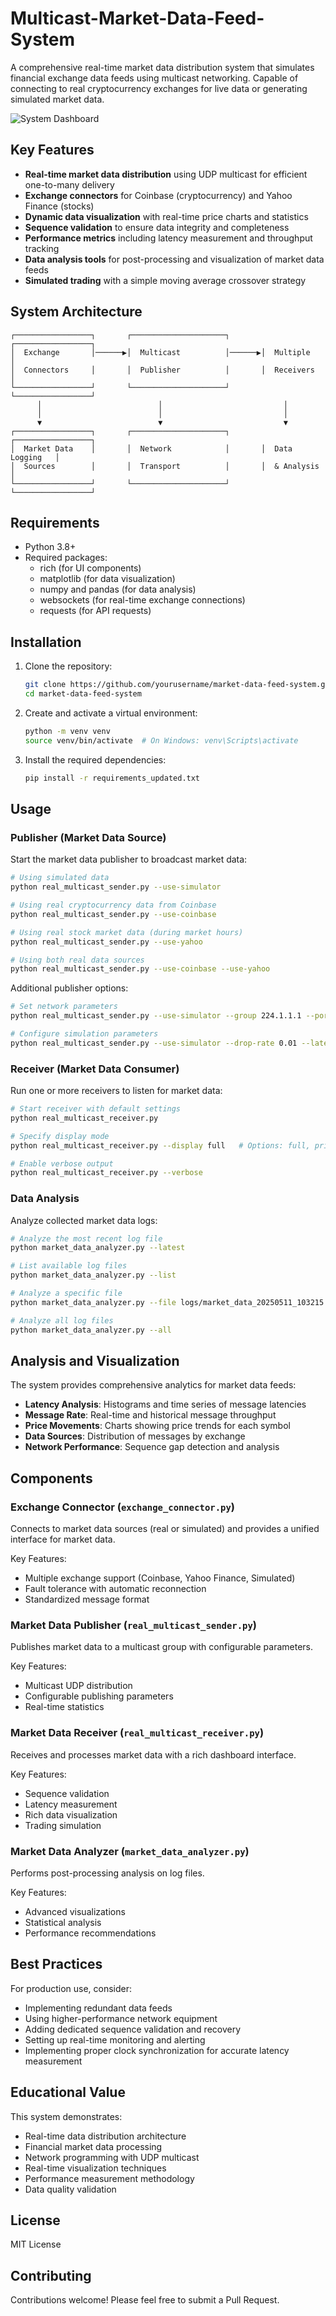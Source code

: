 # Multicast-Market-Data-Feed-System

A comprehensive real-time market data distribution system that simulates financial exchange data feeds using multicast networking. Capable of connecting to real cryptocurrency exchanges for live data or generating simulated market data.

![System Dashboard](images/system_dashboard.png)

## Key Features

- **Real-time market data distribution** using UDP multicast for efficient one-to-many delivery
- **Exchange connectors** for Coinbase (cryptocurrency) and Yahoo Finance (stocks)
- **Dynamic data visualization** with real-time price charts and statistics
- **Sequence validation** to ensure data integrity and completeness
- **Performance metrics** including latency measurement and throughput tracking
- **Data analysis tools** for post-processing and visualization of market data feeds
- **Simulated trading** with a simple moving average crossover strategy

## System Architecture

```
┌─────────────────┐       ┌─────────────────────┐       ┌─────────────────┐
│  Exchange       │──────▶│  Multicast          │──────▶│  Multiple       │
│  Connectors     │       │  Publisher          │       │  Receivers      │
└─────────────────┘       └─────────────────────┘       └─────────────────┘
      │                          │                           │
      │                          │                           │
      ▼                          ▼                           ▼
┌─────────────────┐       ┌─────────────────────┐       ┌─────────────────┐
│  Market Data    │       │  Network            │       │  Data Logging   │
│  Sources        │       │  Transport          │       │  & Analysis     │
└─────────────────┘       └─────────────────────┘       └─────────────────┘
```

## Requirements

- Python 3.8+
- Required packages:
  - rich (for UI components)
  - matplotlib (for data visualization)
  - numpy and pandas (for data analysis)
  - websockets (for real-time exchange connections)
  - requests (for API requests)

## Installation

1. Clone the repository:
   ```bash
   git clone https://github.com/yourusername/market-data-feed-system.git
   cd market-data-feed-system
   ```

2. Create and activate a virtual environment:
   ```bash
   python -m venv venv
   source venv/bin/activate  # On Windows: venv\Scripts\activate
   ```

3. Install the required dependencies:
   ```bash
   pip install -r requirements_updated.txt
   ```

## Usage

### Publisher (Market Data Source)

Start the market data publisher to broadcast market data:

```bash
# Using simulated data
python real_multicast_sender.py --use-simulator

# Using real cryptocurrency data from Coinbase
python real_multicast_sender.py --use-coinbase

# Using real stock market data (during market hours)
python real_multicast_sender.py --use-yahoo

# Using both real data sources
python real_multicast_sender.py --use-coinbase --use-yahoo
```

Additional publisher options:
```bash
# Set network parameters
python real_multicast_sender.py --use-simulator --group 224.1.1.1 --port 5007 --ttl 1

# Configure simulation parameters
python real_multicast_sender.py --use-simulator --drop-rate 0.01 --latency-min 0.1 --latency-max 2.0
```

### Receiver (Market Data Consumer)

Run one or more receivers to listen for market data:

```bash
# Start receiver with default settings
python real_multicast_receiver.py

# Specify display mode
python real_multicast_receiver.py --display full   # Options: full, prices, stats, portfolio

# Enable verbose output
python real_multicast_receiver.py --verbose
```

### Data Analysis

Analyze collected market data logs:

```bash
# Analyze the most recent log file
python market_data_analyzer.py --latest

# List available log files
python market_data_analyzer.py --list

# Analyze a specific file
python market_data_analyzer.py --file logs/market_data_20250511_103215.csv

# Analyze all log files
python market_data_analyzer.py --all
```

## Analysis and Visualization

The system provides comprehensive analytics for market data feeds:

- **Latency Analysis**: Histograms and time series of message latencies
- **Message Rate**: Real-time and historical message throughput
- **Price Movements**: Charts showing price trends for each symbol
- **Data Sources**: Distribution of messages by exchange
- **Network Performance**: Sequence gap detection and analysis

## Components

### Exchange Connector (`exchange_connector.py`)
Connects to market data sources (real or simulated) and provides a unified interface for market data.

Key Features:
- Multiple exchange support (Coinbase, Yahoo Finance, Simulated)
- Fault tolerance with automatic reconnection
- Standardized message format

### Market Data Publisher (`real_multicast_sender.py`)
Publishes market data to a multicast group with configurable parameters.

Key Features:
- Multicast UDP distribution
- Configurable publishing parameters
- Real-time statistics

### Market Data Receiver (`real_multicast_receiver.py`)
Receives and processes market data with a rich dashboard interface.

Key Features:
- Sequence validation
- Latency measurement
- Rich data visualization
- Trading simulation

### Market Data Analyzer (`market_data_analyzer.py`)
Performs post-processing analysis on log files.

Key Features:
- Advanced visualizations
- Statistical analysis
- Performance recommendations

## Best Practices

For production use, consider:

- Implementing redundant data feeds
- Using higher-performance network equipment
- Adding dedicated sequence validation and recovery
- Setting up real-time monitoring and alerting
- Implementing proper clock synchronization for accurate latency measurement

## Educational Value

This system demonstrates:
- Real-time data distribution architecture
- Financial market data processing
- Network programming with UDP multicast
- Real-time visualization techniques
- Performance measurement methodology
- Data quality validation

## License

MIT License

## Contributing

Contributions welcome! Please feel free to submit a Pull Request.

